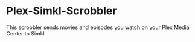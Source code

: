 # Plex-Simkl-Scrobbler
This scrobbler sends movies and episodes you watch on your Plex Media Center to Simkl
